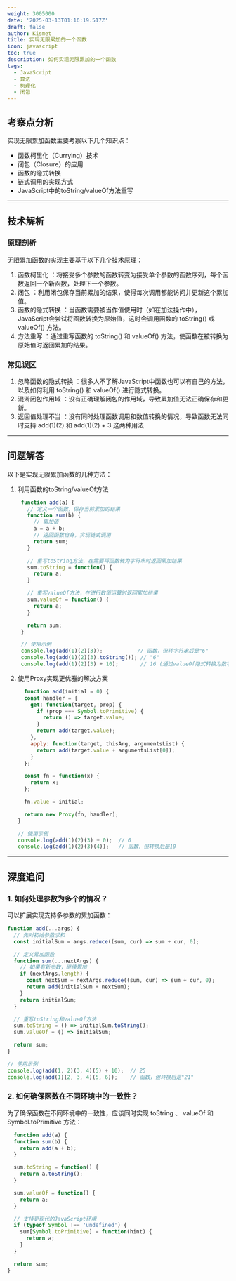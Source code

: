 ```yaml
---
weight: 3005000
date: '2025-03-13T01:16:19.517Z'
draft: false
author: Kismet
title: 实现无限累加的一个函数
icon: javascript
toc: true
description: 如何实现无限累加的一个函数
tags:
  - JavaScript
  - 算法
  - 柯理化
  - 闭包
---
```


## 考察点分析

实现无限累加函数主要考察以下几个知识点：

- 函数柯里化（Currying）技术
- 闭包（Closure）的应用
- 函数的隐式转换
- 链式调用的实现方式
- JavaScript中的toString/valueOf方法重写

---

## 技术解析

### 原理剖析

无限累加函数的实现主要基于以下几个技术原理：

1. 函数柯里化 ：将接受多个参数的函数转变为接受单个参数的函数序列，每个函数返回一个新函数，处理下一个参数。
2. 闭包 ：利用闭包保存当前累加的结果，使得每次调用都能访问并更新这个累加值。
3. 函数的隐式转换 ：当函数需要被当作值使用时（如在加法操作中），JavaScript会尝试将函数转换为原始值，这时会调用函数的 toString() 或 valueOf() 方法。
4. 方法重写 ：通过重写函数的 toString() 和 valueOf() 方法，使函数在被转换为原始值时返回累加的结果。

### 常见误区

1. 忽略函数的隐式转换 ：很多人不了解JavaScript中函数也可以有自己的方法，以及如何利用 toString() 和 valueOf() 进行隐式转换。
2. 混淆闭包作用域 ：没有正确理解闭包的作用域，导致累加值无法正确保存和更新。
3. 返回值处理不当 ：没有同时处理函数调用和数值转换的情况，导致函数无法同时支持 add(1)(2) 和 add(1)(2) + 3 这两种用法

---

## 问题解答

以下是实现无限累加函数的几种方法：

1. 利用函数的toString/valueOf方法

   ```javascript
    function add(a) {
      // 定义一个函数，保存当前累加的结果
      function sum(b) {
        // 累加值
        a = a + b;
        // 返回函数自身，实现链式调用
        return sum;
      }

      // 重写toString方法，在需要将函数转为字符串时返回累加结果
      sum.toString = function() {
        return a;
      }

      // 重写valueOf方法，在进行数值运算时返回累加结果
      sum.valueOf = function() {
        return a;
      }

      return sum;
    }

    // 使用示例
    console.log(add(1)(2)(3));           // 函数，但转字符串后是"6"
    console.log(add(1)(2)(3).toString()); // "6"
    console.log(add(1)(2)(3) + 10);       // 16 (通过valueOf隐式转换为数字)
   ```

2. 使用Proxy实现更优雅的解决方案

    ```javascript
      function add(initial = 0) {
      const handler = {
        get: function(target, prop) {
          if (prop === Symbol.toPrimitive) {
            return () => target.value;
          }
          return add(target.value);
        },
        apply: function(target, thisArg, argumentsList) {
          return add(target.value + argumentsList[0]);
        }
      };

      const fn = function(x) {
        return x;
      };

      fn.value = initial;

      return new Proxy(fn, handler);
    }

    // 使用示例
    console.log(add(1)(2)(3) + 0);  // 6
    console.log(add(1)(2)(3)(4));   // 函数，但转换后是10
   ```

---

## 深度追问

### 1. 如何处理参数为多个的情况？

可以扩展实现支持多参数的累加函数：

  ```javascript
  function add(...args) {
    // 先对初始参数求和
    const initialSum = args.reduce((sum, cur) => sum + cur, 0);

    // 定义累加函数
    function sum(...nextArgs) {
      // 如果有新参数，继续累加
      if (nextArgs.length) {
        const nextSum = nextArgs.reduce((sum, cur) => sum + cur, 0);
        return add(initialSum + nextSum);
      }
      return initialSum;
    }

    // 重写toString和valueOf方法
    sum.toString = () => initialSum.toString();
    sum.valueOf = () => initialSum;

    return sum;
  }

  // 使用示例
  console.log(add(1, 2)(3, 4)(5) + 10);  // 25
  console.log(add(1)(2, 3, 4)(5, 6));    // 函数，但转换后是"21"
  ```

### 2. 如何确保函数在不同环境中的一致性？

为了确保函数在不同环境中的一致性，应该同时实现 toString 、 valueOf 和 Symbol.toPrimitive 方法：

  ```javascript
    function add(a) {
    function sum(b) {
      return add(a + b);
    }

    sum.toString = function() {
      return a.toString();
    }

    sum.valueOf = function() {
      return a;
    }

    // 支持更现代的JavaScript环境
    if (typeof Symbol !== 'undefined') {
      sum[Symbol.toPrimitive] = function(hint) {
        return a;
      }
    }

    return sum;
  }
  ```
